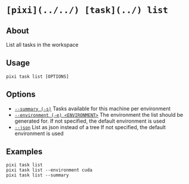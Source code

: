 # `[pixi](../../) [task](../) list`

## About

List all tasks in the workspace

## Usage

```text
pixi task list [OPTIONS]

```

## Options

- [`--summary (-s)`](#arg---summary) Tasks available for this machine per environment
- [`--environment (-e) <ENVIRONMENT>`](#arg---environment) The environment the list should be generated for. If not specified, the default environment is used
- [`--json`](#arg---json) List as json instead of a tree If not specified, the default environment is used

## Examples

```shell
pixi task list
pixi task list --environment cuda
pixi task list --summary

```
